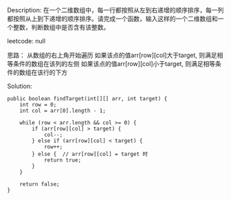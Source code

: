Description:
在一个二维数组中，每一行都按照从左到右递增的顺序排序，每一列都按照从上到下递增的顺序排序。请完成一个函数，输入这样的一个二维数组和一个整数，判断数组中是否含有该整数。

leetcode: null

思路：
从数组的右上角开始遍历
如果该点的值arr[row][col]大于target, 则满足相等条件的数组在该列的左侧
如果该点的值arr[row][col]小于target, 则满足相等条件的数组在该行的下方

Solution:

```
public boolean findTarget(int[][] arr, int target) { 
    int row = 0;
    int col = arr[0].length - 1;

    while (row < arr.length && col >= 0) {
        if (arr[row][col] > target) {
            col--;
        } else if (arr[row][col] < target) {
            row++;
        } else {  // arr[row][col] = target 时
            return true;
        }
    }

    return false;
}
```

